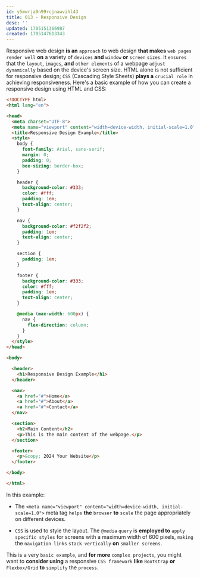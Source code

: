 ```yaml
---
id: y5mwrja9n99rcjnawvihl43
title: 013 - Responsive Design
desc: ''
updated: 1705151366987
created: 1705147613343
---
```


Responsive web design **is an** `approach` to web design **that makes** `web pages` `render well` **on** a variety of `devices` **and** `window` **or** `screen` `sizes`. It `ensures` that the `layout`, `images`, **and** `other elements` of a webpage `adjust` `dynamically` based on the device's screen size. HTML alone is not sufficient for responsive design; `CSS` (Cascading Style Sheets) **plays a** `crucial role` in achieving responsiveness. Here's a basic example of how you can create a responsive design using HTML and CSS:

```html
<!DOCTYPE html>
<html lang="en">

<head>
  <meta charset="UTF-8">
  <meta name="viewport" content="width=device-width, initial-scale=1.0">
  <title>Responsive Design Example</title>
  <style>
    body {
      font-family: Arial, sans-serif;
      margin: 0;
      padding: 0;
      box-sizing: border-box;
    }

    header {
      background-color: #333;
      color: #fff;
      padding: 1em;
      text-align: center;
    }

    nav {
      background-color: #f2f2f2;
      padding: 1em;
      text-align: center;
    }

    section {
      padding: 1em;
    }

    footer {
      background-color: #333;
      color: #fff;
      padding: 1em;
      text-align: center;
    }

    @media (max-width: 600px) {
      nav {
        flex-direction: column;
      }
    }
  </style>
</head>

<body>

  <header>
    <h1>Responsive Design Example</h1>
  </header>

  <nav>
    <a href="#">Home</a>
    <a href="#">About</a>
    <a href="#">Contact</a>
  </nav>

  <section>
    <h2>Main Content</h2>
    <p>This is the main content of the webpage.</p>
  </section>

  <footer>
    <p>&copy; 2024 Your Website</p>
  </footer>

</body>

</html>
```

In this example:

- The `<meta name="viewport" content="width=device-width, initial-scale=1.0">` meta tag `helps` **the** `browser` **to** `scale` the page appropriately on different devices.

- `CSS` is used to style the layout. The `@media` `query` is **employed to** `apply specific styles` for screens with a maximum width of 600 pixels, `making` the `navigation links` `stack vertically` **on** `smaller screens`.

This is a very `basic example`, and **for more** `complex projects`, you might want to **consider using** a responsive `CSS framework` **like** `Bootstrap` **or** `Flexbox/Grid` **to** `simplify` the `process`.